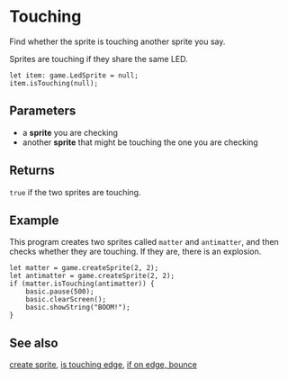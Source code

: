# Touching

Find whether the sprite is touching another sprite you say.

Sprites are touching if they share the same LED.

```sig
let item: game.LedSprite = null;
item.isTouching(null);
```

## Parameters

* a **sprite** you are checking
* another **sprite** that might be touching the one you are checking

## Returns

`true` if the two sprites are touching.

## Example

This program creates two sprites called `matter` and `antimatter`, and then checks whether they are touching. If they are, there is an explosion.

```blocks
let matter = game.createSprite(2, 2);
let antimatter = game.createSprite(2, 2);
if (matter.isTouching(antimatter)) {
    basic.pause(500);
    basic.clearScreen();
    basic.showString("BOOM!");
}
```

## See also

[create sprite](/reference/game/create-sprite), [is touching edge](/reference/game/is-touching-edge), [if on edge, bounce](/reference/game/if-on-edge-bounce)